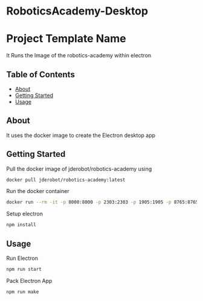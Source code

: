 # RoboticsAcademy-Desktop

# Project Template Name

It Runs the Image of the robotics-academy within electron

## Table of Contents

- [About](#about)
- [Getting Started](#getting-started)
- [Usage](#usage)

## About

It uses the docker image to create the Electron desktop app

## Getting Started

Pull the docker image of jderobot/robotics-academy using

```bash
docker pull jderobot/robotics-academy:latest
```

Run the docker container

```bash
docker run --rm -it -p 8000:8000 -p 2303:2303 -p 1905:1905 -p 8765:8765 -p 6080:6080 -p 1108:1108 -p 7163:7163 jderobot/robotics-academy
```

Setup electron

```bash
npm install
```

## Usage

Run Electron

```bash
npm run start
```

Pack Electron App

```bash
npm run make
```
